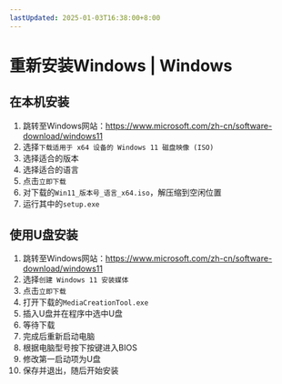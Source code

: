 ```yaml
---
lastUpdated: 2025-01-03T16:38:00+8:00
---
```


# 重新安装Windows | Windows

## 在本机安装

1. 跳转至Windows网站：<https://www.microsoft.com/zh-cn/software-download/windows11>
2. 选择```下载适用于 x64 设备的 Windows 11 磁盘映像 (ISO)```
3. 选择适合的版本
4. 选择适合的语言
5. 点击```立即下载```
6. 对下载的```Win11_版本号_语言_x64.iso```，解压缩到空闲位置
7. 运行其中的```setup.exe```


## 使用U盘安装

1. 跳转至Windows网站：<https://www.microsoft.com/zh-cn/software-download/windows11>
2. 选择```创建 Windows 11 安装媒体```
3. 点击```立即下载```
4. 打开下载的```MediaCreationTool.exe```
5. 插入U盘并在程序中选中U盘
6. 等待下载
7. 完成后重新启动电脑
8. 根据电脑型号按下按键进入BIOS
9. 修改第一启动项为U盘
10. 保存并退出，随后开始安装
